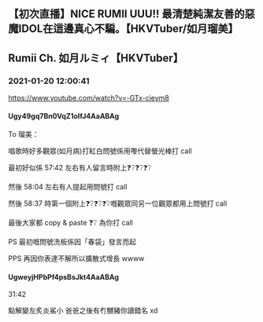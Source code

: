 ## 【初次直播】NICE RUMII UUU!! 最清楚純潔友善的惡魔IDOL在這邊真心不騙。【HKVTuber/如月瑠美】
## Rumii Ch. 如月ルミィ【HKVTuber】
### 2021-01-20 12:00:41
https://www.youtube.com/watch?v=-GTx-cievm8
#### Ugy49gq7Bn0VqZ1oIfJ4AaABAg
To 瑠美：

唱歌時好多觀眾(如月病)打紅白問號係用嚟代替螢光棒打 call

最初好似係 57:42 左右有人留言時附上❓❔❓❔❓❔

然後 58:04 左右有人提起用問號打 call

然後 58:37 時第一個附上❓❔❓❔❓❔嘅觀眾同另一位觀眾都用上問號打 call

最後大家都 copy & paste ❓❔ 為你打 call



PS 最初嘅問號洗板係因「春袋」發言而起

PPS 再因你表達不解所以擴散式增長 wwww

#### UgweyjHPbPf4psBsJkt4AaABAg
31:42

 點解變左炙炎鯊小 爸爸之後有冇嬲豬你讀錯名 xd

